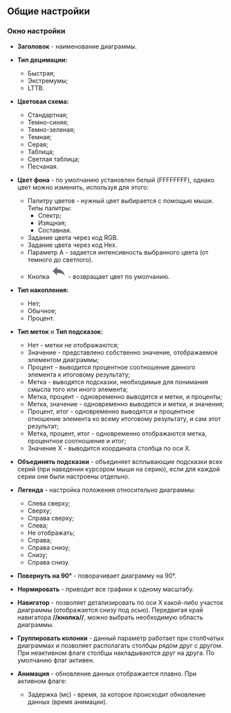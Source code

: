 ##  Общие настройки 

### Окно настройки


*  **Заголовок** - наименование диаграммы.

*  **Тип децимации:**
    * Быстрая;
    * Экстремумы;
    * LTTB.

*  **Цветовая схема:**
    * Стандартная;
    * Темно-синяя;
    * Темно-зеленая;
    * Темная;
    * Серая;
    * Таблица;
    * Светлая таблица;
    * Песчаная.

*  **Цвет фона** - по умолчанию установлен белый (FFFFFFFF), однако цвет можно изменить, используя для этого:
    * Палитру цветов - нужный цвет выбирается с помощью мыши. Типы палитры:
      * Спектр;
      * Изящная;
      * Составная.
    * Задание цвета через код RGB.
    * Задание цвета через код Hex.
    * Параметр A - задается интенсивность выбранного цвета (от темного до светлого).
    * Кнопка ![](../../media/app/visualization/chart/toolbar_18_10.svg) - возвращает цвет по умолчанию.

*  **Тип накопления:**
    * Нет;
    * Обычное;
    * Процент.

*  **Тип меток** и **Тип подсказок:**
    * Нет - метки не отображаются;
    * Значение - представлено собственно значение, отображаемое элементом диаграммы;
    * Процент - выводится процентное соотношение данного элемента к итоговому результату;
    * Метка - выводятся подсказки, необходимые для понимания смысла того или иного элемента;
    * Метка, процент - одновременно выводятся и метки, и проценты;
    * Метка, значение - одновременно выводятся и метки, и значения;
    * Процент, итог - одновременно выводятся и процентное отношение элемента ко всему итоговому результату, и сам этот результат;
    * Метка, процент, итог - одновременно отображаются метка, процентное соотношение и итог;
    * Значение X - выводится координата столбца по оси X.

*  **Объединять подсказки** - объединяет всплывающие подсказки всех серий (при наведении курсором мыши на серию), если для каждой серии они были настроены отдельно.

*  **Легенда** - настройка положения относительно диаграммы:
    * Слева сверху;
    * Сверху;
    * Справа сверху;
    * Слева;
    * Не отображать;
    * Справа;
    * Справа снизу;
    * Снизу;
    * Справа снизу.

*  **Повернуть на 90°** - поворачивает диаграмму на 90°.

*  **Нормировать** - приводит все графики к одному масштабу.

*  **Навигатор** - позволяет детализировать по оси X какой-либо участок диаграммы (отображается снизу под осью). Передвигая край навигатора **//кнопка//**, можно выбрать необходимую область диаграммы.

*  **Группировать колонки** - данный параметр работает при столбчатых диаграммах и позволяет располагать столбцы рядом друг с другом. При неактивном флаге столбцы накладываются друг на друга. По умолчанию флаг активен.

*  **Анимация** - обновление данных отображается плавно. При активном флаге:
    * Задержка (мс) - время, за которое происходит обновление данных (время анимации).




